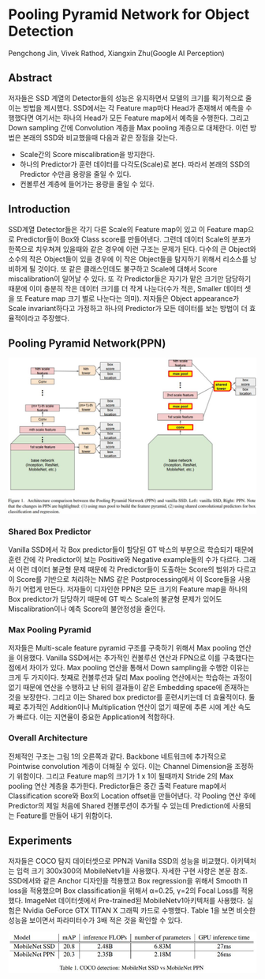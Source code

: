 # Pooling Pyramid Network for Object Detection

Pengchong Jin, Vivek Rathod, Xiangxin Zhu(Google AI Perception)



## Abstract

저자들은 SSD 계열의 Detector들의 성능은 유지하면서 모델의 크기를 획기적으로 줄이는 방법을 제시했다. SSD에서는 각 Feature map마다 Head가 존재해서 예측을 수행했다면 여기서는 하나의 Head가 모든 Feature map에서 예측을 수행한다. 그리고 Down sampling 간에 Convolution 계층을 Max pooling 계층으로 대체한다. 이런 방법은 본래의 SSD와 비교했을때 다음과 같은 장점을 갖는다. 

- Scale간의 Score miscalibration을 방지한다. 
- 하나의 Predictor가 훈련 데이터를 다각도(Scale)로 본다. 따라서 본래의 SSD의 Predictor 수만큼 용량을 줄일 수 있다. 
- 컨볼루션 계층에 들어가는 용량을 줄일 수 있다.



## Introduction

SSD계열 Detector들은 각기 다른 Scale의 Feature map이 있고 이 Feature map으로 Predictor들이 Box와 Class score를 만들어낸다. 그런데 데이터 Scale의 분포가 한쪽으로 치우쳐져 있을때와 같은 경우에 이런 구조는 문제가 된다. 다수의 큰 Object와 소수의 작은 Object들이 있을 경우에 이 작은 Object들을 탐지하기 위해서 리소스를 낭비하게 될 것이다. 또 같은 클래스인데도 불구하고 Scale에 대해서 Score miscalibration이 일어날 수 있다. 또 각 Predictor들은 자기가 맡은 크기만 담당하기 때문에 이미 충분히 작은 데이터 크기를 더 작게 나눈다(수가 적은, Smaller 데이터 셋을 또 Feature map 크기 별로 나눈다는 의미). 저자들은 Object appearance가 Scale invariant하다고 가정하고 하나의 Predictor가 모든 데이터를 보는 방법이 더 효율적이라고 주장했다. 



## Pooling Pyramid Network(PPN)

![](./Figure/Pooling_Pyramid_Network_for_Object_Detection1.JPG)



### Shared Box Predictor

Vanilla SSD에서 각 Box predictor들이 할당된 GT 박스의 부분으로 학습되기 때문에 훈련 간에 각 Predictor이 보는 Positive와 Negative example들의 수가 다르다. 그래서 이런 데이터 불균형 문제 때문에 각 Predictor들이 도출하는 Score의 범위가 다르고 이 Score를 기반으로 처리하는 NMS 같은 Postprocessing에서 이 Score들을 사용하기 어렵게 만든다. 저자들이 디자인한 PPN은 모든 크기의 Feature map을 하나의 Box predictor가 담당하기 때문에 GT 박스 Scale의 불균형 문제가 있어도 Miscalibration이나 예측 Score의 불안정성을 줄인다. 



### Max Pooling Pyramid

저자들은 Multi-scale feature pyramid 구조를 구축하기 위해서 Max pooling 연산을 이용했다. Vanilla SSD에서는 추가적인 컨볼루션 연산과 FPN으로 이를 구축했다는 점에서 차이가 있다. Max pooling 연산을 통해서 Down sampling을 수행한 이유는 크게 두 가지이다. 첫째로 컨볼루션과 달리 Max pooling 연산에서는 학습하는 과정이 없기 때문에 연산을 수행하고 난 뒤의 결과들이 같은 Embedding space에 존재하는 것을 보장한다. 그리고 이는 Shared box predictor를 훈련시키는데 더 효율적이다. 둘째로 추가적인 Addition이나 Multiplication 연산이 없기 때문에 추론 시에 계산 속도가 빠르다. 이는 지연율이 중요한 Application에 적합하다. 



### Overall Architecture

전체적인 구조는 그림 1의 오른쪽과 같다. Backbone 네트워크에 추가적으로 Pointwise convolution 계층이 더해질 수 있다. 이는 Channel Dimension을 조정하기 위함이다. 그리고 Feature map의 크기가 1 x 1이 될때까지 Stride 2의 Max pooling 연산 계층을 추가한다. Predictor들은 중간 출력 Feature map에서 Classification score와 Box의 Location offset을 만들어낸다. 각 Pooling 연산 후에 Predictor의 제일 처음에 Shared 컨볼루션이 추가될 수 있는데 Prediction에 사용되는 Feature를 만들어 내기 위함이다. 



## Experiments

저자들은 COCO 탐지 데이터셋으로 PPN과 Vanilla SSD의 성능을 비교했다. 아키텍처는 입력 크기 300x300의 MobileNetv1을 사용했다. 자세한 구현 사항은 본문 참조. SSD에서와 같은 Anchor 디자인을 적용했고 Box regression을 위해서 Smooth l1 loss을 적용했으며 Box classification을 위해서 α=0.25, γ=2의 Focal Loss를 적용했다. ImageNet 데이터셋에서 Pre-trained된 MobileNetv1아키텍처를 사용했다. 실험은 Nvidia GeForce GTX TITAN X 그래픽 카드로 수행했다. Table 1을 보면 비슷한 성능을 보이면서 파라미터수가 3배 적은 것을 확인할 수 있다.

![](./Figure/Pooling_Pyramid_Network_for_Object_Detection2.JPG)